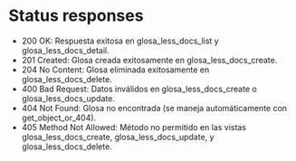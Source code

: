 # Status responses
- 200 OK: Respuesta exitosa en glosa_less_docs_list y glosa_less_docs_detail.
- 201 Created: Glosa creada exitosamente en glosa_less_docs_create.
- 204 No Content: Glosa eliminada exitosamente en glosa_less_docs_delete.
- 400 Bad Request: Datos inválidos en glosa_less_docs_create o glosa_less_docs_update.
- 404 Not Found: Glosa no encontrada (se maneja automáticamente con get_object_or_404).
- 405 Method Not Allowed: Método no permitido en las vistas glosa_less_docs_create, glosa_less_docs_update, y glosa_less_docs_delete.